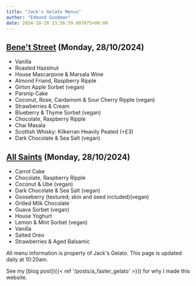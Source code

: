 ```yaml
---
title: "Jack's Gelato Menus"
author: "Edmund Goodman"
date: 2024-10-28 23:56:59.097075+00:00
---
```


## [Bene't Street](https://www.jacksgelato.com/bene-t-street-menu) (Monday, 28/10/2024)

- Vanilla
- Roasted Hazelnut
- House Mascarpone & Marsala Wine
- Almond Friand, Raspberry Ripple
- Girton Apple Sorbet (vegan)
- Parsnip Cake
- Coconut, Rose, Cardamom & Sour Cherry Ripple (vegan)
- Strawberries & Cream
- Blueberry & Thyme Sorbet (vegan)
- Chocolate, Raspberry Ripple
- Chai Masala
- Scottish Whisky: Kilkerran Heavily Peated (+£3)
- Dark Chocolate & Sea Salt (vegan)

## [All Saints](https://www.jacksgelato.com/all-saints-menu) (Monday, 28/10/2024)

- Carrot Cake
- Chocolate, Raspberry Ripple
- Coconut & Ube (vegan)
- Dark Chocolate & Sea Salt (vegan)
- Gooseberry (textured; skin and seed included)(vegan)
- Grilled Milk Chocolate
- Guava Sorbet (vegan)
- House Yoghurt
- Lemon & Mint Sorbet (vegan)
- Vanilla
- Salted Oreo
- Strawberries & Aged Balsamic

All menu information is property of Jack's Gelato.
This page is updated daily at 10:20am.

See my [blog post]({{< ref '/posts/a_faster_gelato' >}})
for why I made this website.
